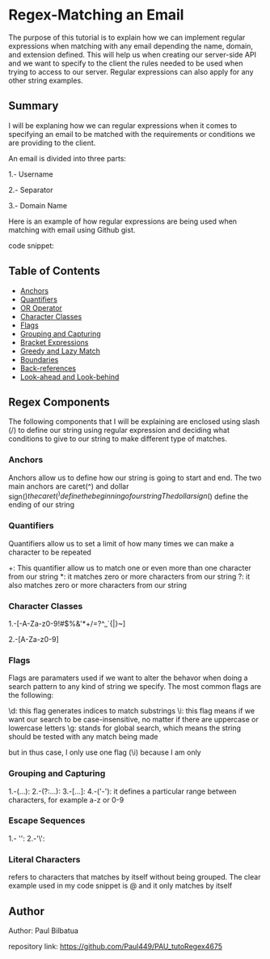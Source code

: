 # Regex-Matching an Email

The purpose of this tutorial is to explain how we can implement regular expressions when matching with any email depending
the name, domain, and extension defined. This will help us when creating our server-side API and we want to specify to the
client the rules needed to be used when trying to access to our server. Regular expressions can also apply for any other string examples.

## Summary

I will be explaning how we can regular expressions when it comes to specifying an email to be matched with the requirements or conditions
we are providing to the client. 

An email is divided into three parts:

1.- Username

2.- Separator

3.- Domain Name

Here is an example of how regular expressions are being used when matching with email using Github gist.

code snippet:

## Table of Contents

- [Anchors](#anchors)
- [Quantifiers](#quantifiers)
- [OR Operator](#or-operator)
- [Character Classes](#character-classes)
- [Flags](#flags)
- [Grouping and Capturing](#grouping-and-capturing)
- [Bracket Expressions](#bracket-expressions)
- [Greedy and Lazy Match](#greedy-and-lazy-match)
- [Boundaries](#boundaries)
- [Back-references](#back-references)
- [Look-ahead and Look-behind](#look-ahead-and-look-behind)

## Regex Components

The following components that I will be explaining are enclosed using slash (/)
to define our string using regular expression and deciding what conditions to give
to our string to make different type of matches.

### Anchors

Anchors allow us to define how our string is going to start and end. The two main anchors are caret(^) and dollar sign($)
the caret(^) define the beginning of our string
The dollar sign($) define the ending of our string

### Quantifiers

Quantifiers allow us to set a limit of how many times we can make a character to be repeated

+: This quantifier allow us to match one or even more than one character from our string
*: it matches zero or more characters from our string
?: it also matches zero or more characters from our string

### Character Classes

1.-[-A-Za-z0-9!#$%&'*+/=?^_`{|}~]

2.-[A-Za-z0-9]

### Flags

Flags are paramaters used if we want to alter the behavor when doing a search pattern to any kind of string we specify.
The most common flags are the following:

   \d: this flag generates indices to match substrings
   \i: this flag means if we want our search to be case-insensitive, no matter if there are uppercase or lowercase letters
   \g: stands for global search, which means the string should be tested with any match being made

but in thus case, I only use one flag (\i) because I am only

### Grouping and Capturing

1.-(...):
2.-(?:...):
3.-[...]:
4.-('-'): it defines a particular range between characters, for example a-z or 0-9

### Escape Sequences

1.- '\':
2.-'\\':
### Literal Characters

refers to characters that matches by itself without being grouped. The clear example used in my code snippet is @ and it only matches by itself

## Author

Author: Paul Bilbatua

repository link: https://github.com/Paul449/PAU_tutoRegex4675
